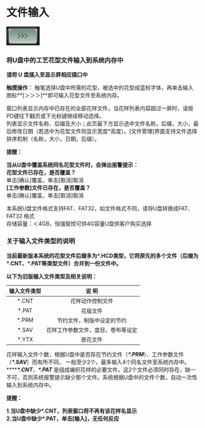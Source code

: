 # 文件输入

![](../.gitbook/assets/b1.PNG)

### 将U盘中的工艺花型文件输入到系统内存中

**请将 U 盘插入至显示屏相应插口中**

**触摸操作**： 触笔选择U盘中所需的花型，被选中的花型成蓝标字体，再单击输入图标**\[＞＞＞\]**即可输入花型文件至系统内存。

窗口列表显示内存中已存在的全部花样文件，当花样列表内容超过一屏时，请按PD键往下翻页或下光标键继续移动选择。  
列表显示文件名称、后缀及大小；此页最下方显示选中文件名称，后缀，大小，最后修改日期（若选中为花型文件则显示宽度\*高度）。\[文件管理\]界面支持文件选择排序机制（名称，大小，日期，后缀）。

**提醒：**

**当从U盘中覆盖系统同名花型文件时，会弹出报警提示：  
花型文件已存在，是否覆盖？**  
单击\[确认\]覆盖，单击\[取消\]取消  
**\[工作参数\]文件已存在，是否覆盖？**  
单击\[确认\]覆盖，单击\[取消\]取消

本系统U盘文件格式支持FAT、FAT32，如文件格式不同，请将U盘转换成FAT、FAT32 格式  
存储容量：＜4GB，恒强智控可供4G容量U盘供客户购买选择

### **关于输入文件类型的说明**

**当前最新版本系统的花型文件后缀多为\*.HCD类型，它将原先的多个文件（后缀为\*.CNT、\*.PAT等类型文件）合并到一份文件中。**

**以下为旧版输入文件类型及相关说明：**

| **输入文件类型** | **说  明** |
| :---: | :---: |
| \*.CNT  | 花样动作控制文件 |
| \*.PAT | 花版文件 |
| \*.PRM  | 节约文件，制版中设定的节约 |
| \*.SAV | 花样工作参数文件，度目，卷布等设定 |
| \*.YTX | 嵌花文件 |

花样输入文件个数，根据U盘中是否存在节约文件（_**\*.PRM**_）、工作参数文件（_**\*.SAV**_）而有所不同， 一般至少2个，最多输入4个同名文件至系统内存中。 ****_**\*.CNT**_，_**\*.PAT**_ 是组成编织花样的必要文件，这2个文件必须同时存在，缺一不可，否则系统报警提示缺少那个文件。系统根据U盘中的文件个数，自动一次性输入到系统内存中。

**提醒：**

**1.当U盘中缺少\*.CNT，列表窗口将不再有该花样名显示  
2.当U盘中缺少\*.PAT，单击\[输入\]，无任何反应**

